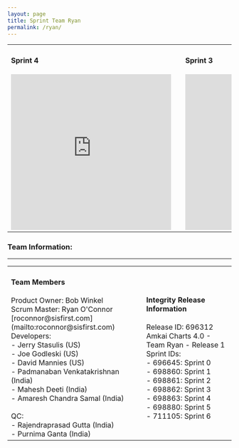 ```yaml
---
layout: page
title: Sprint Team Ryan
permalink: /ryan/
---
```


<table>
<tr width='900px'>
<td><h4>Sprint 4</h4><iframe width='360' height='350' src='https://burndownfortrello.com/embed/dz91cykt9u' frameborder='0'></iframe></td>
<td></td>
<td><h4>Sprint 3</h4><iframe width='360' height='350' src='https://burndownfortrello.com/embed/3ltz5lrv15' frameborder='0'></iframe></td>
</tr>
</table>

### Team Information:
---
<table>
<tr width='1280px'>
<td width='380px'><h4>Team Members</h4>Product Owner: Bob Winkel <br/>
Scrum Master: Ryan O'Connor<br/>[roconnor@sisfirst.com](mailto:roconnor@sisfirst.com)<br/>
Developers:<br/>
 - Jerry Stasulis (US)<br/>
 - Joe Godleski (US)<br/>
 - David Mannies (US)<br/>
 - Padmanaban Venkatakrishnan (India)<br/>
 - Mahesh Deeti (India)<br/>
 - Amaresh Chandra Samal (India)<br/><br/>
QC:<br/>
 - Rajendraprasad Gutta (India)<br/>
 - Purnima Ganta (India)<br/></td>
<td width='40px'></td>
<td width='540px'>
<h4>Integrity Release Information</h4>
Release ID: 696312 Amkai Charts 4.0 - Team Ryan - Release 1<br/>
Sprint IDs:<br/>
 - 696645: Sprint 0<br/>
 - 698860: Sprint 1<br/>
 - 698861: Sprint 2<br/>
 - 698862: Sprint 3<br/>
 - 698863: Sprint 4<br/>
 - 698880: Sprint 5<br/>
 - 711105: Sprint 6<br/></td>
</tr>
</table>
